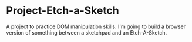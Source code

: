 # Project-Etch-a-Sketch
A project to practice DOM manipulation skills. I'm going to build a browser version of something between a sketchpad and an Etch-A-Sketch.
